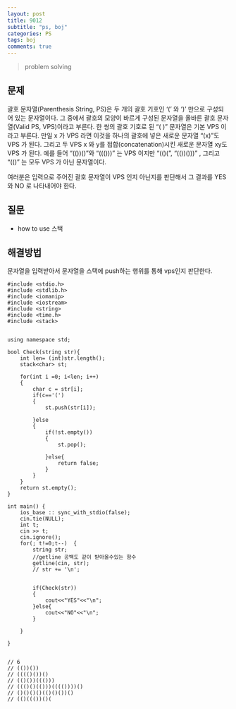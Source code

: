 ```yaml
---
layout: post
title: 9012
subtitle: "ps, boj"
categories: PS
tags: boj
comments: true
---
```

> problem solving

## 문제
  괄호 문자열(Parenthesis String, PS)은 두 개의 괄호 기호인 ‘(’ 와 ‘)’ 만으로 구성되어 있는 문자열이다. 그 중에서 괄호의 모양이 바르게 구성된 문자열을 올바른 괄호 문자열(Valid PS, VPS)이라고 부른다. 한 쌍의 괄호 기호로 된 “( )” 문자열은 기본 VPS 이라고 부른다. 만일 x 가 VPS 라면 이것을 하나의 괄호에 넣은 새로운 문자열 “(x)”도 VPS 가 된다. 그리고 두 VPS x 와 y를 접합(concatenation)시킨 새로운 문자열 xy도 VPS 가 된다. 예를 들어 “(())()”와 “((()))” 는 VPS 이지만 “(()(”, “(())()))” , 그리고 “(()” 는 모두 VPS 가 아닌 문자열이다. 

  여러분은 입력으로 주어진 괄호 문자열이 VPS 인지 아닌지를 판단해서 그 결과를 YES 와 NO 로 나타내어야 한다. 

## 질문
  * how to use 스택
    
## 해결방법
  문자열을 입력받아서 문자열을 스택에 push하는 행위를 통해 vps인지 판단한다.

~~~
#include <stdio.h>
#include <stdlib.h>
#include <iomanip>
#include <iostream>
#include <string>
#include <time.h>
#include <stack>


using namespace std;

bool Check(string str){
    int len= (int)str.length();
    stack<char> st;

    for(int i =0; i<len; i++)
    {
        char c = str[i];
        if(c=='(')
        {
            st.push(str[i]);

        }else
        {
            if(!st.empty())
            {
                st.pop();

            }else{
                return false;
            }
        }
    }
    return st.empty();
}

int main() {
    ios_base :: sync_with_stdio(false);
    cin.tie(NULL);
    int t;
    cin >> t;
    cin.ignore();
    for(; t!=0;t--)  {
        string str;
        //getline 공백도 같이 받아올수있는 함수
        getline(cin, str);
        // str += '\n';


        if(Check(str))
        {
            cout<<"YES"<<"\n";
        }else{
            cout<<"NO"<<"\n";
        }

    }
       
}


// 6
// (())())
// (((()())()
// (()())((()))
// ((()()(()))(((())))()
// ()()()()(()()())()
// (()((())()(

~~~



